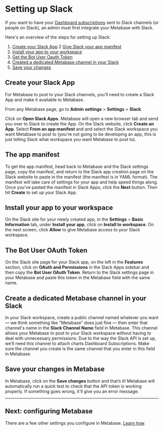 # Setting up Slack

If you want to have your [Dashboard subscriptions][dashboard-subscriptions] sent to Slack channels (or people on Slack), an admin must first integrate your Metabase with Slack.

Here's an overview of the steps for setting up Slack:

1. [Create your Slack App](#create-your-slack-app)
2  [Give Slack your app manifest](#the-app-manifest)
3. [Install your app to your workspace](#install-your-app-to-your-workspace)
4. [Get the Bot User Oauth Token](#the-bot-user-oauth-token)
5. [Created a dedicated Metabase channel in your Slack](create-a-dedicated-metabase-channel-in-your-slack)
6. [Save your changes](#save-your-changes-in-metabase)

## Create your Slack App

For Metabase to post to your Slack channels, you’ll need to create a Slack App and make it available to Metabase.

From any Metabase page, go to **Admin settings** > **Settings** > **Slack**.

Click on **Open Slack Apps**. Metabase will open a new browser tab and send you over to Slack to create the App. On the Slack website, click **Create an App**.  Select **From an app manifest** and and select the Slack workspace you want Metabase to post to (you're not going to be developing an app, this is just telling Slack what workspace you want Metabase to post to).

## The app manifest

To get the app manifest, head back to Metabase and the Slack settings page, copy the manifest, and return to the Slack app creation page on the Slack website to paste in the manifest (the manifest is in YAML format). The manifest will take care of settings for your app and help speed things along. Once you've pasted the manifest in Slack Apps, click the **Next** button. Then hit **Create** to set up your Slack App.

## Install your app to your workspace

On the Slack site for your newly created app, in the **Settings** > **Basic Information** tab, under **Install your app**, click on **Install to workspace**. On the next screen, click **Allow** to give Metabase access to your Slack workspace.

## The Bot User OAuth Token

On the Slack site page for your Slack app, on the left in the **Features** section, click on **OAuth and Permissions** in the Slack Apps sidebar and then copy the **Bot User OAuth Token**. Return to the Slack settings page in your Metabase and paste this token in the Metabase field with the same name.

## Create a dedicated Metabase channel in your Slack

In your Slack workspace, create a public channel named whatever you want — we think something like "Metabase" does just fine — then enter that channel's name in the **Slack Channel Name** field in Metabase. This channel allows your Metabase to post to your Slack workspace without having to deal with unnecessary permissions. Due to the way the Slack API is set up, we’ll need this channel to attach charts Dashboard Subscriptions. Make sure the channel you create is the same channel that you enter in this field in Metabase. 

## Save your changes in Metabase

In Metabase, click on the **Save changes** button and that’s it! Metabase will automatically run a quick test to check that the API token is working properly. If something goes wrong, it'll give you an error message.

---

## Next: configuring Metabase

There are a few other settings you configure in Metabase. [Learn how](08-configuration-settings.md).

[dashboard-subscriptions]: ../users-guide/dashboard-subscriptions.html
